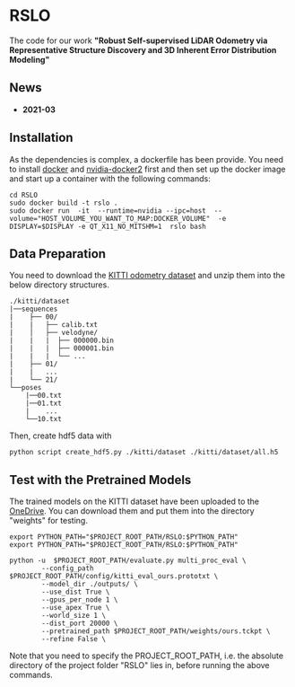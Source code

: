 # RSLO
The code for our work **"Robust Self-supervised LiDAR Odometry via Representative Structure Discovery and 3D Inherent Error Distribution Modeling"** 
<!-- will be released in this repo. -->

## News
- **2021-03** 

## Installation 
As the dependencies is complex, a dockerfile has been provide. You need to install [docker](https://docs.docker.com/get-docker/) and [nvidia-docker2](https://github.com/NVIDIA/nvidia-docker) first and then set up the docker image and start up a container with the following commands: 

```
cd RSLO
sudo docker build -t rslo .    
sudo docker run  -it  --runtime=nvidia --ipc=host  --volume="HOST_VOLUME_YOU_WANT_TO_MAP:DOCKER_VOLUME"  -e DISPLAY=$DISPLAY -e QT_X11_NO_MITSHM=1  rslo bash

```

## Data Preparation
You need to download the [KITTI odometry dataset](http://www.cvlibs.net/datasets/kitti/eval_odometry.php) and unzip them into the below directory structures. 
```
./kitti/dataset
|──sequences
|    ├── 00/           
|    |   ├── calib.txt	
|    │   ├── velodyne/	
|    |   |	├── 000000.bin
|    |   |	├── 000001.bin
|    |   |	└── ...
|    ├── 01/ 
|    |   ...
|    └── 21/
└──poses
    |──00.txt
    |──01.txt
    |    ...
    └──10.txt

```
Then, create hdf5 data with 
```
python script create_hdf5.py ./kitti/dataset ./kitti/dataset/all.h5
```

## Test with the Pretrained Models
The trained models on the KITTI dataset have been uploaded to the [OneDrive](). You can download them and put them into the directory "weights" for testing. 

```
export PYTHON_PATH="$PROJECT_ROOT_PATH/RSLO:$PYTHON_PATH"
export PYTHON_PATH="$PROJECT_ROOT_PATH/RSLO:$PYTHON_PATH"

python -u  $PROJECT_ROOT_PATH/evaluate.py multi_proc_eval \
        --config_path $PROJECT_ROOT_PATH/config/kitti_eval_ours.prototxt \
        --model_dir ./outputs/ \
        --use_dist True \
        --gpus_per_node 1 \
        --use_apex True \
        --world_size 1 \
        --dist_port 20000 \
        --pretrained_path $PROJECT_ROOT_PATH/weights/ours.tckpt \
        --refine False \
```
Note that you need to specify the PROJECT_ROOT_PATH, i.e. the absolute directory of the project folder "RSLO" lies in, before running the above commands.  

